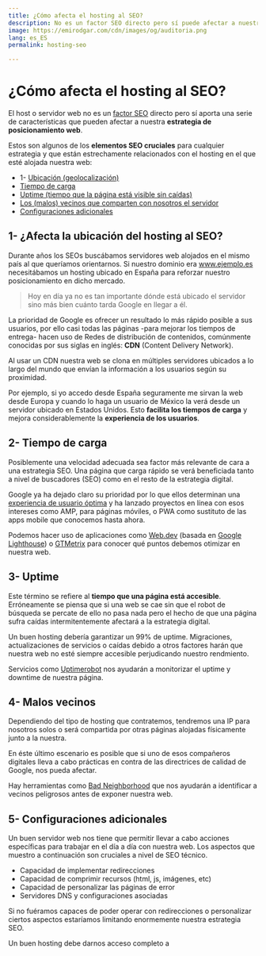 ```yaml
---
title: ¿Cómo afecta el hosting al SEO?
description: No es un factor SEO directo pero sí puede afectar a nuestra estrategia de posicionamiento web
image: https://emirodgar.com/cdn/images/og/auditoria.png
lang: es_ES
permalink: hosting-seo

---
```


# ¿Cómo afecta el hosting al SEO?

El host o servidor web no es un  [factor SEO](https://emirodgar.com/factores-seo) directo pero sí aporta una serie de características que pueden afectar a nuestra **estrategia de posicionamiento web**.

Estos son algunos de los **elementos SEO cruciales** para cualquier estrategia y que están estrechamente relacionados con el hosting en el que esté alojada nuestra web:

-   1- [Ubicación (geolocalización)](#ubicacion)
-   [Tiempo de carga](#tiempo-carga)
-   [Uptime (tiempo que la página está visible sin caídas)](#uptime)
-   [Los (malos) vecinos que comparten con nosotros el servidor](#malos-vecinos)
-   [Configuraciones adicionales](#configuraciones)

## <a name="ubicacion"></a>1- ¿Afecta la ubicación del hosting al SEO?

Durante años los SEOs buscábamos servidores web alojados en el mismo país al que queríamos orientarnos. Si nuestro dominio era www.ejemplo.es necesitábamos un hosting ubicado en España para reforzar nuestro posicionamiento en dicho mercado.

> Hoy en día ya no es tan importante dónde está ubicado el servidor sino más bien cuánto tarda Google en llegar a él.

La prioridad de Google es ofrecer un resultado lo más rápido posible a sus usuarios, por ello casi todas las páginas -para mejorar los tiempos de entrega- hacen uso de Redes de distribución de contenidos, comúnmente conocidas por sus siglas en inglés:  **CDN** (Content Delivery Network).

Al usar un CDN nuestra web se clona en múltiples servidores ubicados a lo largo del mundo que envían la información a los usuarios según su proximidad. 

Por ejemplo, si yo accedo desde España seguramente me sirvan la web desde Europa y cuando lo haga un usuario de México la verá desde un servidor ubicado en Estados Unidos. Esto **facilita los tiempos de carga** y mejora considerablemente la **experiencia de los usuarios**.

## <a name="tiempo-carga"></a>2- Tiempo de carga

Posiblemente una velocidad adecuada sea factor más relevante de cara a una estrategia SEO. Una página que carga rápido se verá beneficiada tanto a nivel de buscadores (SEO) como en el resto de la estrategia digital.

Google ya ha dejado claro su prioridad por lo que ellos determinan una [experiencia de usuario óptima](https://developers.google.com/web/tools/chrome-user-experience-report/) y  ha lanzado proyectos en línea con esos intereses como AMP, para páginas móviles, o PWA como sustituto de las apps mobile que conocemos hasta ahora.

Podemos hacer uso de aplicaciones como [Web.dev](https://web.dev) (basada en [Google Lighthouse](https://emirodgar.com/automatizar-analisis-lighthouse)) o [GTMetrix](https://gtmetrix.com/) para conocer qué puntos debemos otimizar en nuestra web.

## <a name="uptime"></a>3- Uptime

Este término se refiere al **tiempo que una página está accesible**. Erróneamente se piensa que si una web se cae sin que el robot de búsqueda se percate de ello no pasa nada pero el hecho de que una página sufra caídas intermitentemente afectará a la estrategia digital.

Un buen hosting debería garantizar un 99% de uptime. Migraciones, actualizaciones de servicios o caídas debido a otros factores harán que nuestra web no esté siempre accesible perjudicando nuestro rendmiento.

Servicios como [Uptimerobot](https://uptimerobot.com/) nos ayudarán a monitorizar el uptime y downtime de nuestra página.

## <a name="malos-vecinos"></a>4- Malos vecinos

Dependiendo del tipo de hosting que contratemos, tendremos una IP para nosotros solos o será compartida por otras páginas alojadas físicamente junto a la nuestra.

En éste último escenario es posible que si uno de esos compañeros digitales lleva a cabo prácticas en contra de las directrices de calidad de Google, nos pueda afectar.

Hay herramientas como [Bad Neighborhood](https://www.bad-neighborhood.com/text-link-tool.htm) que nos ayudarán a identificar a vecinos peligrosos antes de exponer nuestra web.

## <a name="configuraciones"></a>5- Configuraciones adicionales

Un buen servidor web nos tiene que permitir llevar a cabo acciones específicas para trabajar en el día a día con nuestra web. Los aspectos que muestro a continuación son cruciales a nivel de SEO técnico.

-   Capacidad de implementar redirecciones
-   Capacidad de comprimir recursos (html, js, imágenes, etc)
-  Capacidad de personalizar las páginas de error 
-   Servidores DNS y configuraciones asociadas

Si no fuéramos capaces de poder operar con redirecciones o personalizar ciertos aspectos estaríamos limitando enormemente nuestra estrategia SEO.

Un buen hosting debe darnos acceso completo a 
<!--stackedit_data:
eyJoaXN0b3J5IjpbNjQ1MDQ1NjY5LC04MjE5OTE2OTFdfQ==
-->